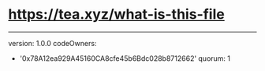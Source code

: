# https://tea.xyz/what-is-this-file
---
version: 1.0.0
codeOwners:
  - '0x78A12ea929A45160CA8cfe45b6Bdc028b8712662'
quorum: 1
